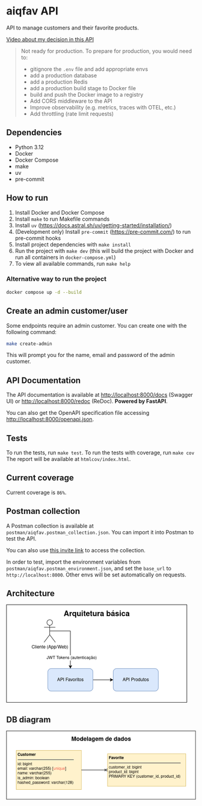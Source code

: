 # aiqfav API
API to manage customers and their favorite products.

[Video about my decision in this API](https://drive.google.com/file/d/1dgPftQRKJ6TSB_YSO-ka0WzO3hG6Jo1P/view?usp=sharing)

> Not ready for production. To prepare for production, you would need to:
> - gitignore the `.env` file and add appropriate envs
> - add a production database
> - add a production Redis
> - add a production build stage to Docker file
> - build and push the Docker image to a registry
> - Add CORS middleware to the API
> - Improve observability (e.g. metrics, traces with OTEL, etc.)
> - Add throttling (rate limit requests)


## Dependencies

- Python 3.12
- Docker
- Docker Compose
- make
- uv
- pre-commit

## How to run

1. Install Docker and Docker Compose
2. Install `make` to run Makefile commands
3. Install `uv` (https://docs.astral.sh/uv/getting-started/installation/)
4. (Development only) Install `pre-commit` (https://pre-commit.com/) to run pre-commit hooks
5. Install project dependencies with `make install`
6. Run the project with `make dev` (this will build the project with Docker and run all containers in `docker-compose.yml`)
7. To view all available commands, run `make help`

### Alternative way to run the project
```bash
docker compose up -d --build
```

## Create an admin customer/user
Some endpoints require an admin customer. You can create one with the following command:
```bash
make create-admin
```

This will prompt you for the name, email and password of the admin customer.


## API Documentation
The API documentation is available at [http://localhost:8000/docs](http://localhost:8000/docs) (Swagger UI)
or [http://localhost:8000/redoc](http://localhost:8000/redoc) (ReDoc). **Powered by FastAPI**.

You can also get the OpenAPI specification file accessing [http://localhost:8000/openapi.json](http://localhost:8000/openapi.json).


## Tests
To run the tests, run `make test`.
To run the tests with coverage, run `make cov` The report will be available at `htmlcov/index.html`.


## Current coverage
Current coverage is `86%`.


## Postman collection
A Postman collection is available at `postman/aiqfav.postman_collection.json`.
You can import it into Postman to test the API.

You can also use [this invite link](https://app.getpostman.com/join-team?invite_code=5b3414e4715f76314c0b0e75967afe3705fb41be21b2da2481a9b90144537265&target_code=63f0fc0df654bb5d0ae9ca8fee5c236e) to access the collection.

In order to test, import the environment variables from `postman/aiqfav.postman_environment.json`,
and set the `base_url` to `http://localhost:8000`. Other envs will be set automatically on requests.


## Architecture

![Architecture](./imgs/aiqfav_arq.drawio.png)


## DB diagram

![DB diagram](./imgs/aiqfav_modelagem.drawio.png)
